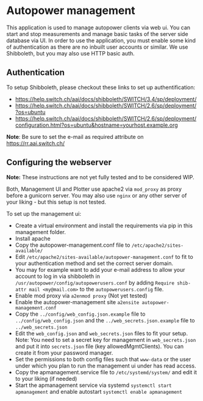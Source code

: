 # Autopower management

This application is used to manage autopower clients via web ui. You can start and stop measurements and manage basic tasks of the server side database via UI. 
In order to use the application, you must enable some kind of authentication as there are no inbuilt user accounts or similar. We use Shibboleth, but you may also use HTTP basic auth.

## Authentication

To setup Shibboleth, please checkout these links to set up authentification: 
* https://help.switch.ch/aai/docs/shibboleth/SWITCH/3.4/sp/deployment/
* https://help.switch.ch/aai/docs/shibboleth/SWITCH/2.6/sp/deployment/?os=ubuntu
* https://help.switch.ch/aai/docs/shibboleth/SWITCH/2.6/sp/deployment/configuration.html?os=ubuntu&hostname=yourhost.example.org

**Note**: Be sure to set the e-mail as required attribute on https://rr.aai.switch.ch/

## Configuring the webserver

**Note:** These instructions are not yet fully tested and to be considered WIP.

Both, Management UI and Plotter use apache2 via `mod_proxy` as proxy before a gunicorn server. You may also use `nginx` or any other server of your liking - but this setup is not tested.

To set up the management ui:
* Create a virtual environment and install the requirements via pip in this management folder.
* Install apache
* Copy the autopower-management.conf file to `/etc/apache2/sites-available/`
* Edit `/etc/apache2/sites-available/autopower-management.conf` to fit to your authentication method and set the correct server domain.
* You may for example want to add your e-mail address to allow your account to log in via shibboleth in `/usr/autopower/config/autopowerusers.conf` by adding `Require shib-attr mail <my@mail.com>` to the `autopowerusers.config` file.
* Enable mod proxy via `a2enmod proxy` (Not yet tested)
* Enable the autopower-management site `a2ensite autopower-management.conf`
* Copy the `../config/web_config.json.example` file to `../config/web_config.json` and the `../web_secrets.json.example` file to `../web_secrets.json`
* Edit the `web_config.json` and `web_secrets.json` files to fit your setup. Note: You need to set a secret key for management in `web_secrets.json` and put it into `secrets.json` file (key allowedMgmtClients). You can create it from your password manager.
* Set the permissions to both config files such that `www-data` or the user under which you plan to run the management ui under has read access.
* Copy the apmanagement.service file to `/etc/systemd/system/` and edit it to your liking (if needed)
* Start the apmanagement service via systemd `systemctl start apmanagement` and enable autostart `systemctl enable apmanagement`
